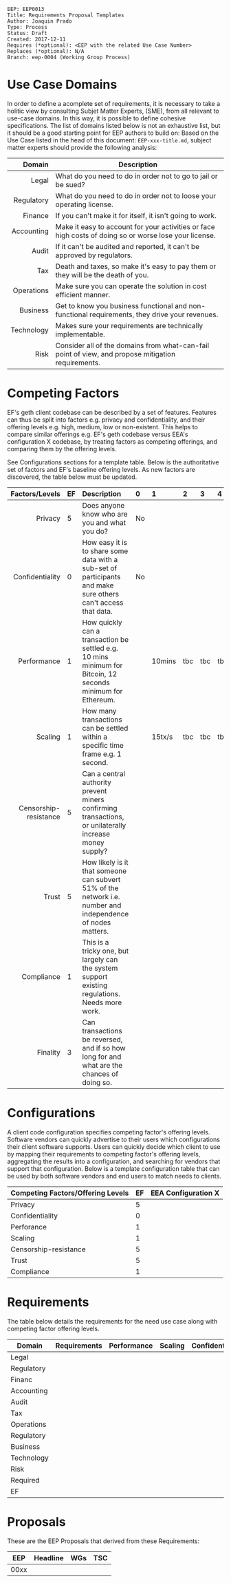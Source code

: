     EEP: EEP0013
    Title: Requirements Proposal Templates
    Author: Joaquin Prado
    Type: Process
    Status: Draft
    Created: 2017-12-11
    Requires (*optional): <EEP with the related Use Case Number>
    Replaces (*optional): N/A
    Branch: eep-0004 (Working Group Process)

# Use Case Domains

In order to define a acomplete set of requirements, it is necessary to take a holitic view by consulting Subjet Matter Experts, (SME), from all relevant to use-case domains. In this way, it is possible to define cohesive specifications.
The list of domains listed below is not an exhaustive list, but it should be a good starting point for EEP authors to build on:
Based on the Use Case listed in the head of this document: ```EEP-xxx-title.md```, subject matter experts should provide the following analysis:

Domain        | Description
-------------:| -----------------------------------------------------------------------------------
Legal         | What do you need to do in order not to go to jail or be sued?
Regulatory    | What do you need to do in order not to loose your operating license.
Finance       | If you can't make it for itself, it isn't going to work.
Accounting    | Make it easy to account for your activities or face high costs of doing so or worse lose your license.
Audit         | If it can't be audited and reported, it can't be approved by regulators.
Tax           | Death and taxes, so make it's easy to pay them or they will be the death of you.
Operations    | Make sure you can operate the solution in cost efficient manner.
Business      | Get to know you business functional and non-functional requirements, they drive your revenues.
Technology    | Makes sure your requirements are technically implementable.
Risk          | Consider all of the domains from what-can-fail point of view, and propose mitigation requirements.


# Competing Factors
EF's geth client codebase can be described by a set of features. 
Features can thus be split into factors e.g. privacy and confidentiality, and their offering levels e.g. high, medium, low or non-existent. This helps to compare similar offerings e.g. EF's geth codebase versus EEA's configuration X codebase, by treating factors as competing offerings, and comparing them by the offering levels. 

See Configurations sections for a template table. Below is the authoritative set of factors and EF's baseline offering levels. As new factors are discovered, the table below must be updated.

Factors/Levels       | EF | Description                                                           | 0  | 1  | 2  | 3  | 4  | 5  | 
--------------------:|----|:---------------------------------------------------------------------|:---|:---|:---|:---|:---|:---|
Privacy              | 5   | Does anyone know who are you and what you do?                        |No  |    |    |    |    |Yes |
Confidentiality      | 0   | How easy it is to share some data with a sub-set of participants and make sure others can't access that data.                                                                    |No    |    |    |    |    |  Yes  | 
Performance          |1    | How quickly can a transaction be settled e.g. 10 mins minimum for Bitcoin, 12 seconds minimum for Ethereum. |  |10mins|tbc |tbc| tbc| 1sec|
Scaling              |1    | How many transactions can be settled within a specific time frame e.g. 1 second.| |15tx/s |tbc|tbc|tbc |100K tx/s|
Censorship-resistance|5    | Can a central authority prevent miners confirming transactions, or unilaterally increase money supply? | | | | | | |
Trust                |5   | How likely is it that someone can subvert 51% of the network i.e. number and independence of nodes matters. | | | | | | |
Compliance           |1  | This is a tricky one, but largely can the system support existing regulations. Needs more work. | | | | | | |
Finality             |3 | Can transactions be reversed, and if so how long for and what are the chances of doing so. | | | | | | |

# Configurations
A client code configuration specifies competing factor's offering levels. Software vendors can quickly advertise to their users which configurations their client software supports. Users can quickly decide which client to use by mapping their requirements to competing factor's offering levels, aggregating the results into a configuration, and searching for vendors that support that configuration. Below is a template configuration table that can be used by both software vendors and end users to match needs to clients.

Competing Factors/Offering Levels        |EF  | EEA Configuration X |
-----------------------------------------|----|---------------------|
Privacy                                  |5   |                     |
Confidentiality                          |0   |                     |
Perforance                               |1   |                     |
Scaling                                  |1   |                     |
Censorship-resistance                    |5   |                     |
Trust                                    |5   |                     |
Compliance                               |1   |                     |

# Requirements
The table below details the requirements for the need use case along with competing factor offering levels.

Domain        | Requirements                                          |Performance|Scaling|Confidentiality|Privacy|Censorship|Trust|
--------------|-------------------------------------------------------|-----------|-------|---------------|-------|----------|-----|
Legal         |                                                       |           |       |               |       |          |     |
Regulatory    |                                                       |           |       |               |       |          |     |
Financ        |                                                       |           |       |               |       |          |     |
Accounting    |                                                       |           |       |               |       |          |     |
Audit         |                                                       |           |       |               |       |          |     |
Tax           |                                                       |           |       |               |       |          |     |
Operations    |                                                       |           |       |               |       |          |     |
Regulatory    |                                                       |           |       |               |       |          |     |
Business      |                                                       |           |       |               |       |          |     |
Technology    |                                                       |           |       |               |       |          |     |
Risk          |                                                       |           |       |               |       |          |     |
Required      |                                                       |           |       |               |       |          |     |
EF            |                                                       |           |       |               |       |          |     |

# Proposals
These are the EEP Proposals that derived from these Requirements:

EEP     | Headline                                     | WGs                    |TSC |
--------|----------------------------------------------|------------------------|----|
00xx    |                                              |                        |    |
        
